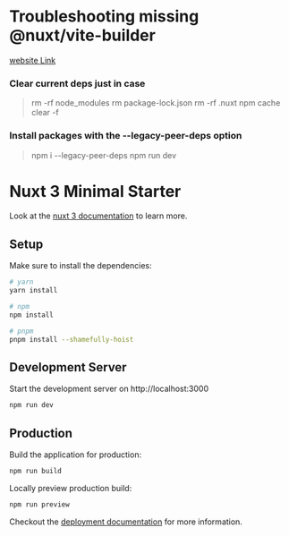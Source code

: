 # Troubleshooting missing @nuxt/vite-builder

[website Link](https://issuemode.com/issues/nuxt/framework/87594827)

### Clear current deps just in case

> rm -rf node_modules
> rm package-lock.json
> rm -rf .nuxt
> npm cache clear -f

### Install packages with the --legacy-peer-deps option
<!-- https://stackoverflow.com/a/66620869/13608849 -->
> npm i --legacy-peer-deps
> npm run dev

# Nuxt 3 Minimal Starter

Look at the [nuxt 3 documentation](https://v3.nuxtjs.org) to learn more.

## Setup

Make sure to install the dependencies:

```bash
# yarn
yarn install

# npm
npm install

# pnpm
pnpm install --shamefully-hoist
```

## Development Server

Start the development server on http://localhost:3000

```bash
npm run dev
```

## Production

Build the application for production:

```bash
npm run build
```

Locally preview production build:

```bash
npm run preview
```

Checkout the [deployment documentation](https://v3.nuxtjs.org/docs/deployment) for more information.
